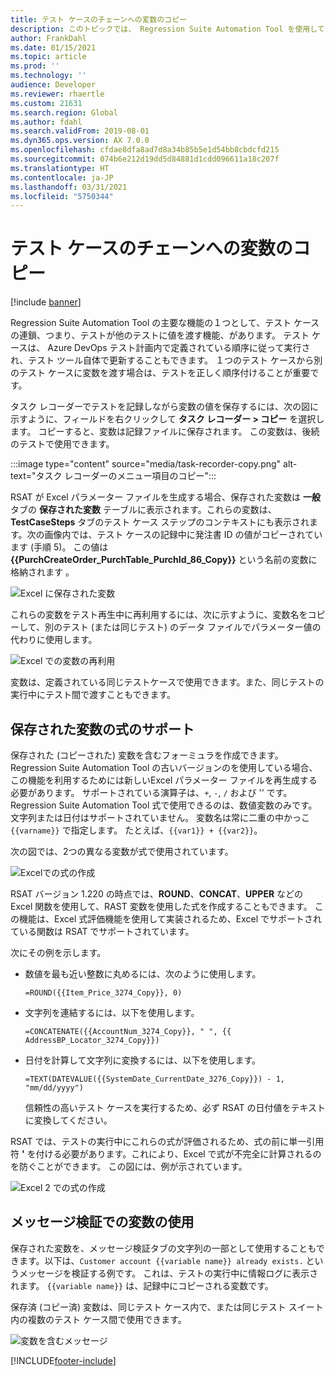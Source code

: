 ```yaml
---
title: テスト ケースのチェーンへの変数のコピー
description: このトピックでは、 Regression Suite Automation Tool を使用してテスト ケースを連鎖させる方法 (テストが他のテストに値を渡す機能) について説明します。
author: FrankDahl
ms.date: 01/15/2021
ms.topic: article
ms.prod: ''
ms.technology: ''
audience: Developer
ms.reviewer: rhaertle
ms.custom: 21631
ms.search.region: Global
ms.author: fdahl
ms.search.validFrom: 2019-08-01
ms.dyn365.ops.version: AX 7.0.0
ms.openlocfilehash: cfdae8dfa8ad7d8a34b85b5e1d54bb8cbdcfd215
ms.sourcegitcommit: 074b6e212d19dd5d84881d1cdd096611a18c207f
ms.translationtype: HT
ms.contentlocale: ja-JP
ms.lasthandoff: 03/31/2021
ms.locfileid: "5750344"
---
```

# <a name="copy-variables-to-chain-test-cases"></a>テスト ケースのチェーンへの変数のコピー

[!include [banner](../../includes/banner.md)]

Regression Suite Automation Tool の主要な機能の１つとして、テスト ケースの連鎖、つまり、テストが他のテストに値を渡す機能、があります。 テスト ケースは、 Azure DevOps テスト計画内で定義されている順序に従って実行され、テスト ツール自体で更新することもできます。 １つのテスト ケースから別のテスト ケースに変数を渡す場合は、テストを正しく順序付けることが重要です。

タスク レコーダーでテストを記録しながら変数の値を保存するには、次の図に示すように、フィールドを右クリックして **タスク レコーダー > コピー** を選択します。 コピーすると、変数は記録ファイルに保存されます。 この変数は、後続のテストで使用できます。

:::image type="content" source="media/task-recorder-copy.png" alt-text="タスク レコーダーのメニュー項目のコピー":::

RSAT が Excel パラメーター ファイルを生成する場合、保存された変数は **一般** タブの **保存された変数** テーブルに表示されます。これらの変数は、**TestCaseSteps** タブのテスト ケース ステップのコンテキストにも表示されます。次の画像内では、テスト ケースの記録中に発注書 ID の値がコピーされています (手順 5)。 この値は **{{PurchCreateOrder_PurchTable_PurchId_86_Copy}}** という名前の変数に格納されます 。

![Excel に保存された変数](media/saved-variables.png)

これらの変数をテスト再生中に再利用するには、次に示すように、変数名をコピーして、別のテスト (または同じテスト) のデータ ファイルでパラメーター値の代わりに使用します。

![Excel での変数の再利用](media/reuse-variables.png)

変数は、定義されている同じテストケースで使用できます。また、同じテストの実行中にテスト間で渡すこともできます。

## <a name="support-for-formulas-of-saved-variables"></a>保存された変数の式のサポート

保存された (コピーされた) 変数を含むフォーミュラを作成できます。 Regression Suite Automation Tool の古いバージョンのを使用している場合、この機能を利用するためには新しいExcel パラメーター ファイルを再生成する必要があります。 サポートされている演算子は、`+`, `-`, `/` および '\' です。 Regression Suite Automation Tool 式で使用できるのは、数値変数のみです。 文字列または日付はサポートされていません。 変数名は常に二重の中かっこ `{{varname}}` で指定します。 たとえば、`{{var1}} + {{var2}}`。

次の図では、2つの異なる変数が式で使用されています。

![Excelでの式の作成](media/formulas.png)

RSAT バージョン 1.220 の時点では、**ROUND**、**CONCAT**、**UPPER** などの Excel 関数を使用して、RAST 変数を使用した式を作成することもできます。 この機能は、Excel 式評価機能を使用して実装されるため、Excel でサポートされている関数は RSAT でサポートされています。

次にその例を示します。

+ 数値を最も近い整数に丸めるには、次のように使用します。

    `=ROUND({{Item_Price_3274_Copy}}, 0)`

+ 文字列を連結するには、以下を使用します。

    `=CONCATENATE({{AccountNum_3274_Copy}}, " ", {{ AddressBP_Locator_3274_Copy}})`

+ 日付を計算して文字列に変換するには、以下を使用します。

    `=TEXT(DATEVALUE({{SystemDate_CurrentDate_3276_Copy}}) - 1, "mm/dd/yyyy")`

    信頼性の高いテスト ケースを実行するため、必ず RSAT の日付値をテキストに変換してください。

RSAT では、テストの実行中にこれらの式が評価されるため、式の前に単一引用符 **\'** を付ける必要があります。これにより、Excel で式が不完全に計算されるのを防ぐことができます。 この図には、例が示されています。

![Excel 2 での式の作成](media/formulas-2.png)

## <a name="use-variables-in-message-validation"></a>メッセージ検証での変数の使用

保存された変数を、メッセージ検証タブの文字列の一部として使用することもできます。以下は、`Customer account {{variable name}} already exists.` というメッセージを検証する例です。 これは、テストの実行中に情報ログに表示されます。 `{{variable name}}` は、記録中にコピーされる変数です。

保存済 (コピー済) 変数は、同じテスト ケース内で、または同じテスト スイート内の複数のテスト ケース間で使用できます。

![変数を含むメッセージ](media/rsat-message-with-variable.png)


[!INCLUDE[footer-include](../../../../includes/footer-banner.md)]